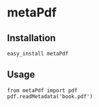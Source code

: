 metaPdf
=======

Installation
------------

    easy_install metaPdf

Usage
-----

    from metaPdf import pdf
    pdf.readMetadata('book.pdf')
